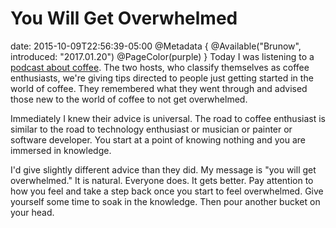 # You Will Get Overwhelmed
date: 2015-10-09T22:56:39-05:00
@Metadata {
  @Available("Brunow", introduced: "2017.01.20")
  @PageColor(purple)
}
Today I was listening to a [podcast about coffee](https://overcast.fm/+DvTEgSnzo). The two hosts, who classify themselves as coffee enthusiasts, we're giving tips directed to people just getting started in the world of coffee. They remembered what they went through and advised those new to the world of coffee to not get overwhelmed.

Immediately I knew their advice is universal. The road to coffee enthusiast is similar to the road to technology enthusiast or musician or painter or software developer. You start at a point of knowing nothing and you are immersed in knowledge.

I'd give slightly different advice than they did. My message is "you will get overwhelmed." It is natural. Everyone does. It gets better. Pay attention to how you feel and take a step back once you start to feel overwhelmed. Give yourself some time to soak in the knowledge. Then pour another bucket on your head.
